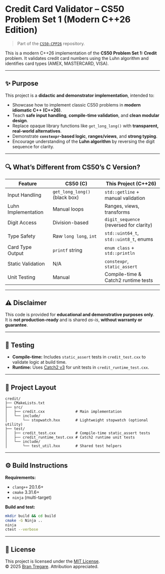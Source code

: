 # Credit Card Validator – CS50 Problem Set 1 (Modern C++26 Edition)

> Part of the [`CS50-CPP26`](https://github.com/BranTregare/CS50-CPP26) repository.

This is a modern C++26 implementation of the **CS50 Problem Set 1: Credit** problem. It validates credit card numbers using the Luhn algorithm and identifies card types (AMEX, MASTERCARD, VISA).

---

## ✨ Purpose

This project is a **didactic and demonstrator implementation**, intended to:

- Showcase how to implement classic CS50 problems in **modern idiomatic C++ (C++26)**.
- Teach **safe input handling**, **compile-time validation**, and **clean modular design**.
- Replace opaque library functions like `get_long_long()` with **transparent, real-world alternatives**.
- Demonstrate **`constexpr`-based logic**, **ranges/views**, and **strong typing**.
- Encourage understanding of the **Luhn algorithm** by reversing the digit sequence for clarity.

---

## 🔍 What’s Different from CS50’s C Version?

| Feature                  | CS50 (C)                           | This Project (C++26)                     |
|--------------------------|------------------------------------|------------------------------------------|
| Input Handling           | `get_long_long()` (black box)      | `std::getline` + manual validation       |
| Luhn Implementation      | Manual loops                       | Ranges, views, transforms                |
| Digit Access             | Division-based                     | `digit_sequence` (reversed for clarity)  |
| Type Safety              | Raw `long long`, `int`             | `std::uint64_t`, `std::uint8_t`, enums   |
| Card Type Output         | `printf` string                    | `enum class` + `std::println`            |
| Static Validation        | N/A                                | `constexpr`, `static_assert`             |
| Unit Testing             | Manual                             | Compile-time & Catch2 runtime tests      |

---

## ⚠️ Disclaimer

This code is provided for **educational and demonstrative purposes only**.  
It is **not production-ready** and is shared *as-is*, **without warranty or guarantee**.

---

## 🧪 Testing

- **Compile-time:** Includes `static_assert` tests in `credit_test.cxx` to validate logic at build time.
- **Runtime:** Uses [Catch2 v3](https://github.com/catchorg/Catch2) for unit tests in `credit_runtime_test.cxx`.

---

## 📁 Project Layout

    credit/
    ├── CMakeLists.txt
    ├── src/
    │   ├── credit.cxx              # Main implementation
    │   └── include/
    │       └── stopwatch.hxx       # Lightweight stopwatch (optional utility)
    ├── test/
    │   ├── credit_test.cxx         # Compile-time static_assert tests
    │   ├── credit_runtime_test.cxx # Catch2 runtime unit tests
    │   └── include/
    │       └── test_util.hxx       # Shared test helpers

---

## ⚙️ Build Instructions

**Requirements:**

- `clang++` 20.1.6+
- `cmake` 3.31.6+
- `ninja` (multi-target)

**Build and test:**

```bash
mkdir build && cd build
cmake -G Ninja ..
ninja
ctest --verbose
```

---

## 📄 License

This project is licensed under the [MIT License](./LICENSE).  
© 2025 [Bran Tregare](https://github.com/BranTregare). Attribution appreciated.